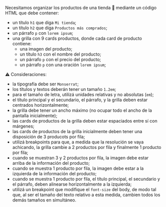 Necesitamos organizar los productos de una tienda :convenience_store: mediante un código HTML que debe contener:

- un título `h1` que diga `Mi tienda`;
- un título `h2` que diga `Productos más comprados`;
- un párrafo `p` con `lorem ipsum`;
- una grilla con 9 cards productos, donde cada card de producto contiene:
  - una imagen del producto;
  - un título `h3` con el nombre del producto;
  - un párrafo `p` con el precio del producto;
  - un párrafo `p` con una oración `lorem ipsum`;

:warning: Consideraciones:

- la tipografía debe ser `Monserrat`;  
- los títulos y textos deberán tener un tamaño `1.2em`;
- para el tamaño de letra, utilizá unidades relativas y no absolutas (`em`);
- el título principal y el secundario, el párrafo, y la grilla deben estar centrados horizontalmente;
- la grilla debe tener un ancho máximo (no ocupar todo el ancho de la pantalla inicialmente);
- las cards de productos de la grilla deben estar espaciados entre sí con márgenes;
- las cards de productos de la grilla inicialmente deben tener una disposición de 3 producots por fila;
- utilizá breakpoints para que, a medida que la resolución se vaya achicando, la grilla cambie a 2 productos por fila y finalmente 1 producto por fila;
- cuando se muestran 3 y 2 productos por fila, la imagen debe estar arriba de la información del producto;
- cuando se muestra 1 producto por fila, la imagen debe estar a la izquierda de la información del producto;
- cuando se muestra 1 producto por fila, el título principal, el secundario y el párrafo, deben alinearse horizontalmente a la izquierda;
- utilizá un breakpoint que modifique el `font-size` del body, de modo tal que, al ser el tamaño del texto relativo a esta medida, cambien todos los demás tamaños en simultáneo.